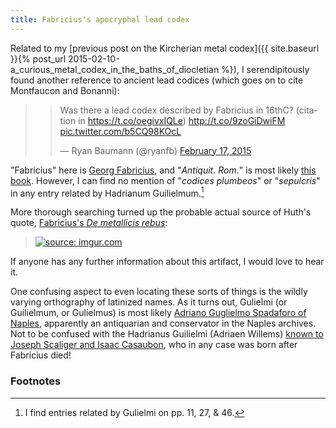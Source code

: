 ```yaml
---
title: Fabricius's apocryphal lead codex
---
```


Related to my [previous post on the Kircherian metal codex]({{ site.baseurl }}{% post_url 2015-02-10-a_curious_metal_codex_in_the_baths_of_diocletian %}), I serendipitously found another reference to ancient lead codices (which goes on to cite Montfaucon and Bonanni):

> <blockquote class="twitter-tweet" lang="en"><p>Was there a lead codex described by Fabricius in 16thC? (citation in <a href="https://t.co/oegivxIQLe">https://t.co/oegivxIQLe</a>)&#10;<a href="http://t.co/9zoGiDwiFM">http://t.co/9zoGiDwiFM</a> <a href="http://t.co/b5CQ98KOcL">pic.twitter.com/b5CQ98KOcL</a></p>&mdash; Ryan Baumann (@ryanfb) <a href="https://twitter.com/ryanfb/status/567491489526468608">February 17, 2015</a></blockquote>
<script async src="//platform.twitter.com/widgets.js" charset="utf-8"></script>

"Fabricius" here is [Georg Fabricius](https://en.wikipedia.org/wiki/Georg_Fabricius), and "*Antiquit. Rom.*" is most likely [this book](http://bildsuche.digitale-sammlungen.de/index.html?c=viewer&l=en&bandnummer=bsb00018880). However, I can find no mention of "*codices plumbeos*" or "*sepulcris*" in any entry related by Hadrianum Guilielmum.[^antiqrom]

More thorough searching turned up the probable actual source of Huth's quote, [Fabricius's *De metallicis rebus*](https://books.google.com/books?id=s2FWAAAAcAAJ&lpg=PT47&pg=PT47#v=onepage&q&f=false):

> <a href="http://imgur.com/0RG4X8c"><img src="http://i.imgur.com/0RG4X8c.png" title="source: imgur.com" /></a>

If anyone has any further information about this artifact, I would love to hear it.

One confusing aspect to even locating these sorts of things is the wildly varying orthography of latinized names. As it turns out, Gulielmi (or Guilielmum, or Gulielmus) is most likely [Adriano Guglielmo Spadaforo of Naples](http://www.emblems.arts.gla.ac.uk/french/emblem.php?id=FSAa058), apparently an antiquarian and conservator in the Naples archives. Not to be confused with the Hadrianus Guilielmi (Adriaen Willems) [known to Joseph Scaliger and Isaac Casaubon](http://booksandjournals.brillonline.com/content/journals/10.1163/187783711x562103?crawler=true&mimetype=application/pdf), who in any case was born after Fabricius died!

### Footnotes

[^antiqrom]: I find entries related by Gulielmi on pp. 11, 27, & 46.
